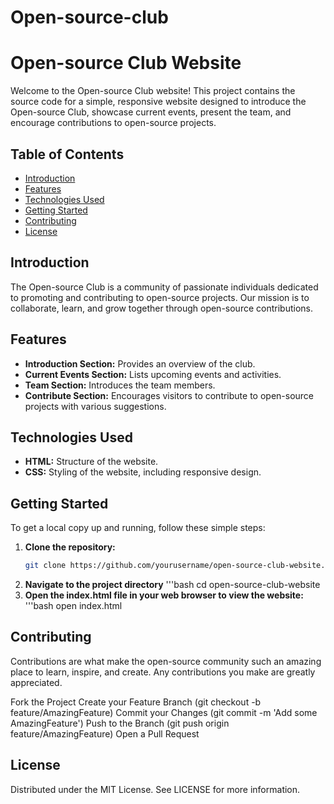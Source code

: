 # Open-source-club
# Open-source Club Website

Welcome to the Open-source Club website! This project contains the source code for a simple, responsive website designed to introduce the Open-source Club, showcase current events, present the team, and encourage contributions to open-source projects.

## Table of Contents

- [Introduction](#introduction)
- [Features](#features)
- [Technologies Used](#technologies-used)
- [Getting Started](#getting-started)
- [Contributing](#contributing)
- [License](#license)

## Introduction

The Open-source Club is a community of passionate individuals dedicated to promoting and contributing to open-source projects. Our mission is to collaborate, learn, and grow together through open-source contributions.

## Features

- **Introduction Section:** Provides an overview of the club.
- **Current Events Section:** Lists upcoming events and activities.
- **Team Section:** Introduces the team members.
- **Contribute Section:** Encourages visitors to contribute to open-source projects with various suggestions.

## Technologies Used

- **HTML:** Structure of the website.
- **CSS:** Styling of the website, including responsive design.

## Getting Started

To get a local copy up and running, follow these simple steps:

1. **Clone the repository:**
   ```bash
   git clone https://github.com/yourusername/open-source-club-website.git
2. **Navigate to the project directory**
   '''bash
   cd open-source-club-website
3. **Open the index.html file in your web browser to view the website:**
   '''bash
   open index.html

## Contributing
Contributions are what make the open-source community such an amazing place to learn, inspire, and create. Any contributions you make are greatly appreciated.

Fork the Project
Create your Feature Branch (git checkout -b feature/AmazingFeature)
Commit your Changes (git commit -m 'Add some AmazingFeature')
Push to the Branch (git push origin feature/AmazingFeature)
Open a Pull Request

## License
Distributed under the MIT License. See LICENSE for more information.
   

